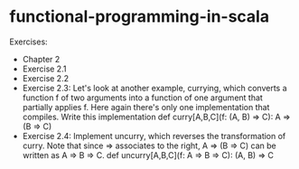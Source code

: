 # functional-programming-in-scala

Exercises: 
 - Chapter 2
  - Exercise 2.1
  - Exercise 2.2
  - Exercise 2.3:
    Let's look at another example, currying, which converts a function f of two arguments into a function of one argument
    that partially applies f. Here again there's only one implementation that compiles. Write this implementation
    def curry[A,B,C](f: (A, B) => C): A => (B => C)
  - Exercise 2.4:
    Implement uncurry, which reverses the transformation of curry. Note that since => associates to the right, A => (B => C) can be written as A => B => C.
    def uncurry[A,B,C](f: A => B => C): (A, B) => C